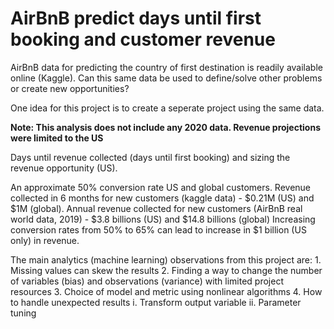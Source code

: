 # AirBnB predict days until first booking and customer revenue

AirBnB data for predicting the country of first destination is readily
available online (Kaggle). Can this same data be used to define/solve 
other problems or create new opportunities?

One idea for this project is to create a seperate project using the same data. 

<b>Note: This analysis does not include any 2020 data. Revenue projections were limited to the US</b>

Days until revenue collected (days until first booking) and sizing the revenue opportunity (US).

An approximate 50% conversion rate US and global customers.
Revenue collected in 6 months for new customers (kaggle data) - $0.21M (US) and $1M (global).
Annual revenue collected for new customers (AirBnB real world data, 2019) - $3.8 billions (US) and $14.8 billions (global)
Increasing conversion rates from 50% to 65% can lead to increase in $1 billion (US only) in revenue.

The main analytics (machine learning) observations from this project are:
    1. Missing values can skew the results
    2. Finding a way to change the number of variables (bias) and 
    observations (variance) with limited project resources
    3. Choice of model and metric using nonlinear algorithms
    4. How to handle unexpected results
        i. Transform output variable
        ii. Parameter tuning
